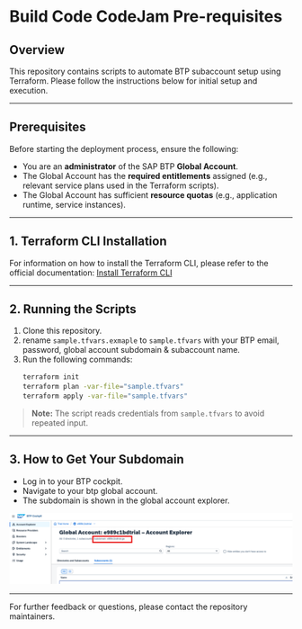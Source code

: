 # Build Code CodeJam Pre-requisites

## Overview
This repository contains scripts to automate BTP subaccount setup using Terraform. Please follow the instructions below for initial setup and execution.

---

## Prerequisites 

Before starting the deployment process, ensure the following:

- You are an **administrator** of the SAP BTP **Global Account**.
- The Global Account has the **required entitlements** assigned (e.g., relevant service plans used in the Terraform scripts).
- The Global Account has sufficient **resource quotas** (e.g., application runtime, service instances).

---

## 1. Terraform CLI Installation

For information on how to install the Terraform CLI, please refer to the official documentation: [Install Terraform CLI](https://developer.hashicorp.com/terraform/tutorials/aws-get-started/install-cli)

---

## 2. Running the Scripts

1. Clone this repository.
2. rename `sample.tfvars.exmaple` to `sample.tfvars` with your BTP email, password, global account subdomain & subaccount name.
3. Run the following commands:
     ```sh
     terraform init
     terraform plan -var-file="sample.tfvars"
     terraform apply -var-file="sample.tfvars"
     ```

> **Note:** The script reads credentials from `sample.tfvars` to avoid repeated input.

---

## 3. How to Get Your Subdomain

- Log in to your BTP cockpit.
- Navigate to your btp global account.
- The subdomain is shown in the global account explorer.




![Subdomain Screenshot](./assets/global-account-subdomain.png)


---

For further feedback or questions, please contact the repository maintainers.